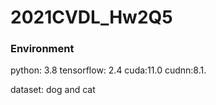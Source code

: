 # 2021CVDL_Hw2Q5

### Environment
python: 3.8 tensorflow: 2.4 cuda:11.0 cudnn:8.1.

dataset: dog and cat
